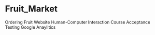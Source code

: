 # Fruit_Market
Ordering Fruit Website 
Human-Computer Interaction Course
Acceptance Testing 
Google Anaylitics 

